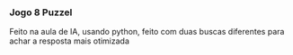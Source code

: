 ### Jogo 8 Puzzel

Feito na aula de IA, usando python, feito com duas buscas diferentes para achar a resposta mais otimizada
